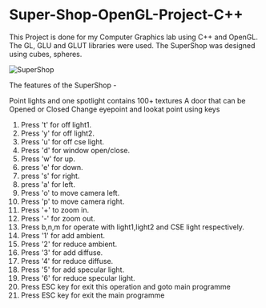 # Super-Shop-OpenGL-Project-C++
This Project is done for my Computer Graphics lab using C++ and OpenGL. The GL, GLU and GLUT libraries were used. The SuperShop was designed using cubes, spheres.


![SuperShop](https://github.com/arfin0707/Super-Shop-OpenGL-Project/assets/150445577/af88bc05-d2d8-4303-9075-c0d3c82b6048)

The features of the SuperShop -

Point lights and one spotlight
contains 100+ textures
A door that can be Opened or Closed
Change eyepoint and lookat point using keys

1. Press 't' for off light1.
2. Press 'y' for off light2.
3. Press 'u' for off cse light.
4. Press 'd' for window open/close.
5. Press 'w' for up.
6. press 'e' for down.
7. press 's' for right.
8. press 'a' for left.
9. Press 'o' to move camera left.
10. Press 'p' to move camera right.
11. Press '+' to zoom in.
12. Press '-' for zoom out.
13. Press b,n,m for operate with light1,light2 and CSE light respectively.
   1. Press '1' for add ambient.
   2. Press '2' for reduce ambient.
   3. Press '3' for add diffuse.
   4. Press '4' for reduce diffuse.
   5. Press '5' for add specular light.
   6. Press '6' for reduce specular light.
   7. Press ESC key for exit this operation and goto main programme
14. Press ESC key for exit the main programme
